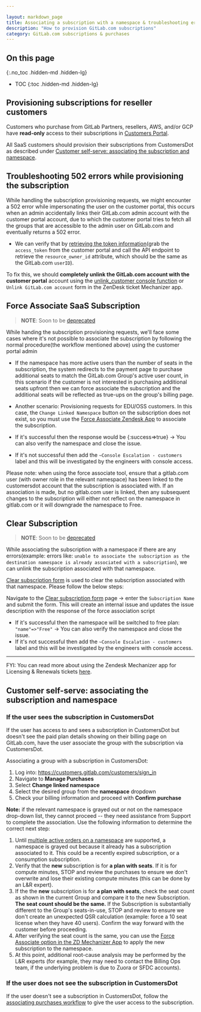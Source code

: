 ```yaml
---

layout: markdown_page
title: Associating a subscription with a namespace & troubleshooting errors
description: "How to provision GitLab.com subscriptions"
category: GitLab.com subscriptions & purchases
---
```


## On this page

{:.no_toc .hidden-md .hidden-lg}

- TOC
{:toc .hidden-md .hidden-lg}

## Provisioning subscriptions for reseller customers

Customers who purchase from GitLab Partners, resellers, AWS, and/or GCP have **read-only** access to their subscriptions in [Customers Portal](https://customers.gitlab.com/customers/sign_in).

All SaaS customers should provision their subscriptions from CustomersDot as described under [Customer self-serve: associating the subscription and namespace](https://about.gitlab.com/handbook/support/license-and-renewals/workflows/saas/associate_subscription_and_namespace.html#customer-self-serve-associating-the-subscription-and-namespace).

## Troubleshooting 502 errors while provisioning the subscription 

While handling the subscription provisioning requests, we might encounter a 502 error while impersonating the user on the customer portal, this occurs when an admin accidentally links their GitLab.com admin account with the customer portal account, due to which the customer portal tries to fetch all the groups that are accessible to the admin user on GitLab.com and eventually returns a 502 error. 

- We can verify that by [retrieving the token information](https://docs.gitlab.com/ee/api/oauth2.html#retrieving-the-token-information)(grab the `access_token` from the customer portal and call the API endpoint to retrieve the `resource_owner_id` attribute, which should be the same as the  GitLab.com `userID`).

To fix this, we should **completely unlink the GitLab.com account with the customer portal** account using the [unlink_customer console function](/handbook/support/license-and-renewals/workflows/customersdot/customer_console.html#unlink_customer) or `Unlink GitLab.com account` form in the ZenDesk ticket Mechanizer app.

## Force Associate SaaS Subscription  

> <i class="fas fa-exclamation-triangle color-orange"></i> **NOTE**: Soon to be [deprecated](/handbook/support/license-and-renewals/workflows/customersdot/mechanizer.html#mechanizer-notice)

While handing the subscription provisioning requests, we'll face some cases where it's not possible to associate the subscription by following the normal procedure(the workflow mentioned above) using the customer portal admin 

- If the namespace has more active users than the number of seats in the subscription, the system redirects to the payment page to purchase additional seats to match the GitLab.com Group's active user count, in this scenario if the customer is not interested in purchasing additional seats upfront then we can force associate the subscription and the additional seats will be reflected as true-ups on the group's billing page.

- Another scenario: Provisioning requests for EDU/OSS customers. In this case, the ```Change Linked Namespace``` button on the subscription does not exist, so you must use the [Force Associate Zendesk App](handbook/support/license-and-renewals/workflows/customersdot/mechanizer.html#force-associate) to associate the subscription. 
 
- If it's successful then the response would be {:success=>true} -> You can also verify the namespace and close the issue.
- If it's not successful then add the `~Console Escalation - customers` label and this will be investigated by the engineers with console access. 

Please note: when using the force associate tool, ensure that a gitlab.com user (with owner role in the relevant namespace) has been linked to the customersdot account that the subscription is associated with. If an association is made, but no gitlab.com user is linked, then any subsequent changes to the subscription will either not reflect on the namespace in gitlab.com or it will downgrade the namespace to Free.

## Clear Subscription

> <i class="fas fa-exclamation-triangle color-orange"></i> **NOTE**: Soon to be [deprecated](/handbook/support/license-and-renewals/workflows/customersdot/mechanizer.html#mechanizer-notice)

While associating the subscription with a namespace if there are any errors(example: errors like: `unable to associate the subscription as the destination namespace is already associated with a subscription`), we can unlink the subscription associated with that namespace.

[Clear subscription form](https://gitlab-com.gitlab.io/support/toolbox/forms_processor/LR/clear_subscription.html) is used to clear the subscription associated with that namespace. Please follow the below steps:

Navigate to the [Clear subscription form](https://gitlab-com.gitlab.io/support/toolbox/forms_processor/LR/clear_subscription.html) page -> enter the ```Subscription Name``` and submit the form. This will create an internal issue and updates the issue description with the response of the force association script

- If it's successful then the namespace will be switched to free plan: `"name"=>"Free"` -> You can also verify the namespace and close the issue.
- If it's not successful then add the `~Console Escalation - customers` label and this will be investigated by the engineers with console access.

 ***
 FYI: You can read more about using the Zendesk Mechanizer app for Licensing & Renewals tickets [here](/handbook/support/license-and-renewals/workflows/customersdot/mechanizer.html).

## Customer self-serve: associating the subscription and namespace

### If the user sees the subscription in CustomersDot
If the user has access to and sees a subscription in CustomersDot but doesn't see the paid plan details showing on their billing page on GitLab.com, have the user associate the group with the subscription via CustomersDot.

Associating a group with a subscription in CustomersDot:

1. Log into: https://customers.gitlab.com/customers/sign_in
1. Navigate to **Manage Purchases**
1. Select **Change linked namespace**
1. Select the desired group from the **namespace** dropdown
1. Check your billing information and proceed with **Confirm purchase**

**Note:** if the relevant namespace is grayed out or not on the namespace drop-down list, they cannot proceed -- they need assistance from Support to complete the association. Use the following information to determine the correct next step:

1. Until [multiple active orders on a namespace](https://gitlab.com/groups/gitlab-org/-/epics/9486) are supported, a namespace is grayed out because it already has a subscription associated to it. This could be a recently expired subscription, or a consumption subscription.
1. Verify that the **new** subscription is for **a plan with seats**. If it is for compute minutes, STOP and review the purchases to ensure we don't overwrite and lose their existing compute minutes (this can be done by an L&R expert).
1. If the the **new** subscription is for **a plan with seats**, check the seat count as shown in the current Group and compare it to the new Subscription. **The seat count should be the same.** If the Subscription is substantially different to the Group's seats-in-use, STOP and review to ensure we don't create an unexpected QSR calculation (example: force a 10 seat license when they have 40 users). Confirm the way forward with the customer before proceeding.
1. After verifying the seat count is the same, you can use the [Force Associate option in the ZD Mechanizer App](/handbook/support/license-and-renewals/workflows/customersdot/mechanizer.html#force-associate) to apply the new subscription to the namespace.
1. At this point, additional root-cause analysis may be performed by the L&R experts (for example, they may need to contact the Billing Ops team, if the underlying problem is due to Zuora or SFDC accounts).

### If the user does not see the subscription in CustomersDot

If the user doesn't see a subscription in CustomersDot, 
follow the [associating purchases workflow](https://about.gitlab.com/handbook/support/license-and-renewals/workflows/customersdot/associating_purchases.html) 
to give the user access to the subscription.
